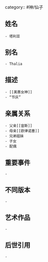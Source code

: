 category:: #神/仙子
## 姓名
	- 塔利亚
## 别名
	- Thalia
## 描述
	- [[美惠女神]]
	- “节庆”
## 亲属关系
	- 父亲[[宙斯]]
	- 母亲[[欧律诺墨]]
	- 兄弟姐妹
	- 子女
	- 配偶
## 重要事件
	-
## 不同版本
	-
## 艺术作品
	-
## 后世引用
	-
